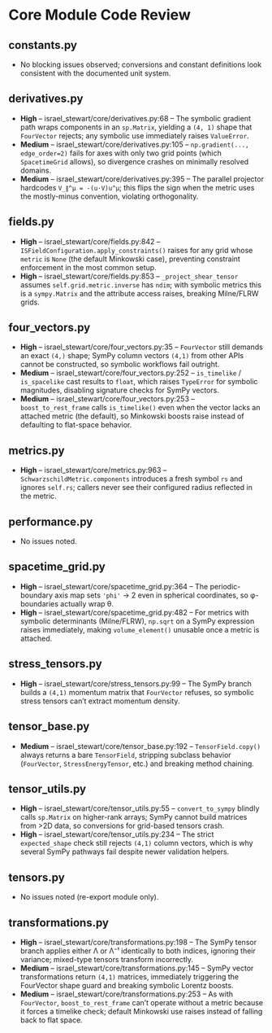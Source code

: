 # Core Module Code Review

## constants.py
- No blocking issues observed; conversions and constant definitions look consistent with the documented unit system.

## derivatives.py
- **High** – israel_stewart/core/derivatives.py:68 – The symbolic gradient path wraps components in an `sp.Matrix`, yielding a `(4, 1)` shape that `FourVector` rejects; any symbolic use immediately raises `ValueError`.
- **Medium** – israel_stewart/core/derivatives.py:105 – `np.gradient(..., edge_order=2)` fails for axes with only two grid points (which `SpacetimeGrid` allows), so divergence crashes on minimally resolved domains.
- **Medium** – israel_stewart/core/derivatives.py:395 – The parallel projector hardcodes `V_∥^μ = -(u·V)u^μ`; this flips the sign when the metric uses the mostly-minus convention, violating orthogonality.

## fields.py
- **High** – israel_stewart/core/fields.py:842 – `ISFieldConfiguration.apply_constraints()` raises for any grid whose `metric` is `None` (the default Minkowski case), preventing constraint enforcement in the most common setup.
- **High** – israel_stewart/core/fields.py:853 – `_project_shear_tensor` assumes `self.grid.metric.inverse` has `ndim`; with symbolic metrics this is a `sympy.Matrix` and the attribute access raises, breaking Milne/FLRW grids.

## four_vectors.py
- **High** – israel_stewart/core/four_vectors.py:35 – `FourVector` still demands an exact `(4,)` shape; SymPy column vectors `(4,1)` from other APIs cannot be constructed, so symbolic workflows fail outright.
- **Medium** – israel_stewart/core/four_vectors.py:252 – `is_timelike` / `is_spacelike` cast results to `float`, which raises `TypeError` for symbolic magnitudes, disabling signature checks for SymPy vectors.
- **Medium** – israel_stewart/core/four_vectors.py:253 – `boost_to_rest_frame` calls `is_timelike()` even when the vector lacks an attached metric (the default), so Minkowski boosts raise instead of defaulting to flat-space behavior.

## metrics.py
- **High** – israel_stewart/core/metrics.py:963 – `SchwarzschildMetric.components` introduces a fresh symbol `rs` and ignores `self.rs`; callers never see their configured radius reflected in the metric.

## performance.py
- No issues noted.

## spacetime_grid.py
- **High** – israel_stewart/core/spacetime_grid.py:364 – The periodic-boundary axis map sets `'phi'` → 2 even in spherical coordinates, so φ-boundaries actually wrap θ.
- **High** – israel_stewart/core/spacetime_grid.py:482 – For metrics with symbolic determinants (Milne/FLRW), `np.sqrt` on a SymPy expression raises immediately, making `volume_element()` unusable once a metric is attached.

## stress_tensors.py
- **High** – israel_stewart/core/stress_tensors.py:99 – The SymPy branch builds a `(4,1)` momentum matrix that `FourVector` refuses, so symbolic stress tensors can’t extract momentum density.

## tensor_base.py
- **Medium** – israel_stewart/core/tensor_base.py:192 – `TensorField.copy()` always returns a bare `TensorField`, stripping subclass behavior (`FourVector`, `StressEnergyTensor`, etc.) and breaking method chaining.

## tensor_utils.py
- **High** – israel_stewart/core/tensor_utils.py:55 – `convert_to_sympy` blindly calls `sp.Matrix` on higher-rank arrays; SymPy cannot build matrices from >2D data, so conversions for grid-based tensors crash.
- **High** – israel_stewart/core/tensor_utils.py:234 – The strict `expected_shape` check still rejects `(4,1)` column vectors, which is why several SymPy pathways fail despite newer validation helpers.

## tensors.py
- No issues noted (re-export module only).

## transformations.py
- **High** – israel_stewart/core/transformations.py:198 – The SymPy tensor branch applies either Λ or Λ⁻¹ identically to both indices, ignoring their variance; mixed-type tensors transform incorrectly.
- **Medium** – israel_stewart/core/transformations.py:145 – SymPy vector transformations return `(4,1)` matrices, immediately triggering the FourVector shape guard and breaking symbolic Lorentz boosts.
- **Medium** – israel_stewart/core/transformations.py:253 – As with `FourVector`, `boost_to_rest_frame` can’t operate without a metric because it forces a timelike check; default Minkowski use raises instead of falling back to flat space.
